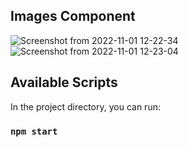## Images Component
![Screenshot from 2022-11-01 12-22-34](https://user-images.githubusercontent.com/26336407/199223373-4464aa8c-d871-4c2d-968e-78fee3400a9b.png)
<br />
![Screenshot from 2022-11-01 12-23-04](https://user-images.githubusercontent.com/26336407/199223472-a7f41424-6c57-4b21-a03b-cc2c5b70aa2c.png)

## Available Scripts

In the project directory, you can run:

### `npm start`

